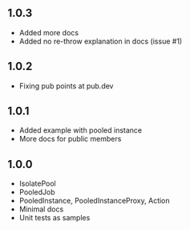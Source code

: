 ## 1.0.3
- Added more docs
- Added no re-throw explanation in docs (issue #1)

## 1.0.2
- Fixing pub points at pub.dev

## 1.0.1
- Added example with pooled instance
- More docs for public members

## 1.0.0
- IsolatePool
- PooledJob
- PooledInstance, PooledInstanceProxy, Action
- Minimal docs
- Unit tests as samples